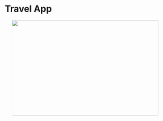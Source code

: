 # Travel App



<p align="center">
  <img width="460" height="300" src="assets/to_deadme/travel_app_gif.gif" >
</p>
